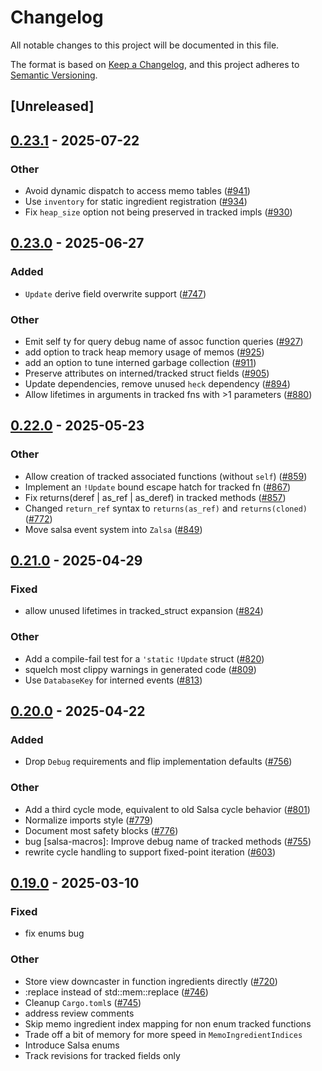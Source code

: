 # Changelog

All notable changes to this project will be documented in this file.

The format is based on [Keep a Changelog](https://keepachangelog.com/en/1.0.0/),
and this project adheres to [Semantic Versioning](https://semver.org/spec/v2.0.0.html).

## [Unreleased]

## [0.23.1](https://github.com/salsa-rs/salsa/compare/salsa-macros-v0.23.0...salsa-macros-v0.23.1) - 2025-07-22

### Other

- Avoid dynamic dispatch to access memo tables ([#941](https://github.com/salsa-rs/salsa/pull/941))
- Use `inventory` for static ingredient registration ([#934](https://github.com/salsa-rs/salsa/pull/934))
- Fix `heap_size` option not being preserved in tracked impls ([#930](https://github.com/salsa-rs/salsa/pull/930))

## [0.23.0](https://github.com/salsa-rs/salsa/compare/salsa-macros-v0.22.0...salsa-macros-v0.23.0) - 2025-06-27

### Added

- `Update` derive field overwrite support ([#747](https://github.com/salsa-rs/salsa/pull/747))

### Other

- Emit self ty for query debug name of assoc function queries ([#927](https://github.com/salsa-rs/salsa/pull/927))
- add option to track heap memory usage of memos ([#925](https://github.com/salsa-rs/salsa/pull/925))
- add an option to tune interned garbage collection ([#911](https://github.com/salsa-rs/salsa/pull/911))
- Preserve attributes on interned/tracked struct fields ([#905](https://github.com/salsa-rs/salsa/pull/905))
- Update dependencies, remove unused `heck` dependency ([#894](https://github.com/salsa-rs/salsa/pull/894))
- Allow lifetimes in arguments in tracked fns with >1 parameters ([#880](https://github.com/salsa-rs/salsa/pull/880))

## [0.22.0](https://github.com/salsa-rs/salsa/compare/salsa-macros-v0.21.1...salsa-macros-v0.22.0) - 2025-05-23

### Other

- Allow creation of tracked associated functions (without `self`) ([#859](https://github.com/salsa-rs/salsa/pull/859))
- Implement an `!Update` bound escape hatch for tracked fn ([#867](https://github.com/salsa-rs/salsa/pull/867))
- Fix returns(deref | as_ref | as_deref) in tracked methods ([#857](https://github.com/salsa-rs/salsa/pull/857))
- Changed `return_ref` syntax to `returns(as_ref)` and `returns(cloned)` ([#772](https://github.com/salsa-rs/salsa/pull/772))
- Move salsa event system into `Zalsa` ([#849](https://github.com/salsa-rs/salsa/pull/849))

## [0.21.0](https://github.com/salsa-rs/salsa/compare/salsa-macros-v0.20.0...salsa-macros-v0.21.0) - 2025-04-29

### Fixed

- allow unused lifetimes in tracked_struct expansion ([#824](https://github.com/salsa-rs/salsa/pull/824))

### Other

- Add a compile-fail test for a `'static` `!Update` struct ([#820](https://github.com/salsa-rs/salsa/pull/820))
- squelch most clippy warnings in generated code ([#809](https://github.com/salsa-rs/salsa/pull/809))
- Use `DatabaseKey` for interned events ([#813](https://github.com/salsa-rs/salsa/pull/813))

## [0.20.0](https://github.com/salsa-rs/salsa/compare/salsa-macros-v0.19.0...salsa-macros-v0.20.0) - 2025-04-22

### Added

- Drop `Debug` requirements and flip implementation defaults ([#756](https://github.com/salsa-rs/salsa/pull/756))

### Other

- Add a third cycle mode, equivalent to old Salsa cycle behavior ([#801](https://github.com/salsa-rs/salsa/pull/801))
- Normalize imports style ([#779](https://github.com/salsa-rs/salsa/pull/779))
- Document most safety blocks ([#776](https://github.com/salsa-rs/salsa/pull/776))
- bug [salsa-macros]: Improve debug name of tracked methods ([#755](https://github.com/salsa-rs/salsa/pull/755))
- rewrite cycle handling to support fixed-point iteration ([#603](https://github.com/salsa-rs/salsa/pull/603))

## [0.19.0](https://github.com/salsa-rs/salsa/compare/salsa-macros-v0.18.0...salsa-macros-v0.19.0) - 2025-03-10

### Fixed

- fix enums bug

### Other

- Store view downcaster in function ingredients directly ([#720](https://github.com/salsa-rs/salsa/pull/720))
- :replace instead of std::mem::replace ([#746](https://github.com/salsa-rs/salsa/pull/746))
- Cleanup `Cargo.toml`s ([#745](https://github.com/salsa-rs/salsa/pull/745))
- address review comments
- Skip memo ingredient index mapping for non enum tracked functions
- Trade off a bit of memory for more speed in `MemoIngredientIndices`
- Introduce Salsa enums
- Track revisions for tracked fields only
